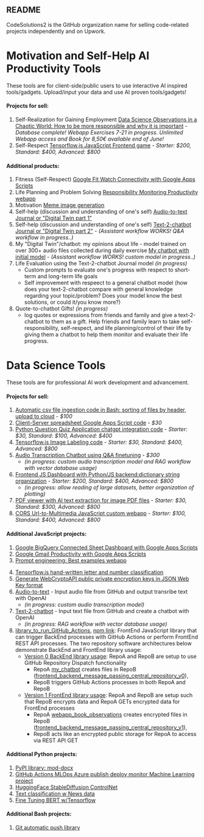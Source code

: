 ## README

CodeSolutions2 is the GitHub organization name for selling code-related projects independently and on Upwork.

# Motivation and Self-Help AI Productivity Tools
These tools are for client-side/public users to use interactive AI inspired tools/gadgets. Upload/input your data and use AI proven tools/gadgets!

#### Projects for sell:
1. Self-Realization for Gaining Employment [Data Science Observations in a Chaotic World: How to be more responsible and why it is important](https://github.com/CodeSolutions2/webapp_book_observations) - *Database complete! Webapp Exercises 7-21 in progress. Unlimited Webapp access and Book for 8,50€ available end of June!*
2. Self-Respect [Tensorflow.js JavaScript Frontend game](https://github.com/CodeSolutions2/on_the_way_to_selfrespect) - *Starter: $200, Standard: $400, Advanced: $800*
   
#### Additional products:
1. Fitness (Self-Respect) [Google Fit Watch Connectivity with Google Apps Scripts](https://medium.com/@j622amilah/google-apps-scripts-and-rest-api-from-a-data-scientist-programmer-perspective-d020d6ba1ff6)
2. Life Planning and Problem Solving [Responsibility Monitoring Productivity webapp](https://github.com/CodeSolutions2/responsibility_monitoring)
3. Motivation [Meme image generation](https://github.com/CodeSolutions2/meme_motivation_image)
4. Self-help (discussion and understanding of one's self) [Audio-to-text Journal or "Digital Twin part 1"](https://github.com/CodeSolutions2/audio_2_text_journal)
5. Self-help (discussion and understanding of one's self) [Text-2-chatbot Journal or "Digital Twin part 2"](https://github.com/CodeSolutions2/text_2_chatbot_journal) - *(Assistant workflow WORKS! Q&A workflow in progress..)*
6. My "Digital Twin"/chatbot: my opinions about life - model trained on over 300+ audio files collected during daily exercise [My chatbot with initial model](https://github.com/CodeSolutions2/my_chatbot) - *(Assistant workflow WORKS! custom model in progress..)*
7. Life Evaluation using the Text-2-chatbot Journal model *(in progress)*
      - Custom prompts to evaluate one's progress with respect to short-term and long-term life goals
      - Self improvement with respeect to a general chatbot model (how does your text-2-chatbot compare with general knowledge regarding your topic/problem? Does your model know the best solutions, or could it/you know more?)
8. Quote-to-chatbot Gifts! *(in progress)*
      - log quotes or expressions from friends and family and give a text-2-chatbot to them as a gift. Help friends and family learn to take self-responsibility, self-respect, and life planning/control of their life by giving them a chatbot to help them monitor and evaluate their life progress.


# Data Science Tools
These tools are for professional AI work development and advancement.

#### Projects for sell:
1. [Automatic csv file ingestion code in Bash: sorting of files by header, upload to cloud](https://github.com/CodeSolutions2/automatic_csv_file_ingestion) - *$100*
3. [Client-Server spreadsheet Google Apps Script code](https://github.com/CodeSolutions2/client_server_spreadsheet_webapp) - *$30*
4. [Python Question Quiz Application chatgpt integration code](https://github.com/CodeSolutions2/question_quiz_app) - *Starter: $30, Standard: $100, Advanced: $400*
5. [Tensorflow.js Image Labeling code](https://github.com/CodeSolutions2/test_4_webapps) - *Starter: $30, Standard: $400, Advanced: $800*
6. [Audio Transcription Chatbot using Q&A finetuning](https://github.com/CodeSolutions2/audio_2_chatbot_webapp) - *$300*
      - *(in progress: custom audio transcription model and RAG workflow with vector database usage)*
7. [Frontend JS Dashboard with Python/JS backend:dictionary string organization](https://github.com/CodeSolutions2/plotly_pyodide_dashboard) - *Starter: $200, Standard: $400, Advanced: $800*
      - *(in progress: allow reading of large datasets, better organization of plotting)*
8. [PDF viewer with AI text extraction for image PDF files](https://github.com/CodeSolutions2/pdf_to_text_webapp) - *Starter: $30, Standard: $300, Advanced: $800*
9. [CORS Url-to-Multimedia JavaScript custom webapp](https://github.com/CodeSolutions2/multi_media_fetch_webapp) - *Starter: $100, Standard: $400, Advanced: $800*
   

#### Additional JavaScript projects:
1. [Google BigQuery Connected Sheet Dashboard with Google Apps Scripts](https://github.com/j622amilah/Case_Studies/tree/main/3_case_study_Google_fiber)
2. [Google Gmail Productivity with Google Apps Scripts](https://medium.com/@j622amilah/write-automated-functions-to-perform-gmail-tasks-7f31ef7c9bc2)
3. [Prompt engineering: Best examples webapp](https://github.com/CodeSolutions2/prompt_engineering)
<!-- 4. [Google Programmable Search Engine and webscraping](https://script.google.com/macros/s/AKfycbwNxwGv4EjVxveO0KhYwjZpllZDN0zIAETXuOgvWpjF/dev) -->
4. [Tensorflow.js hand-written letter and number classification](https://github.com/CodeSolutions2/letter_number_writing)
5. [Generate WebCryptoAPI public private encryption keys in JSON Web Key format](https://github.com/CodeSolutions2/secure_encryption_of_data)
6. [Audio-to-text](https://github.com/CodeSolutions2/audio_2_text_webapp) - Input audio file from GitHub and output transribe text with OpenAI
      - *(in progress: custom audio transcription model)*
7. [Text-2-chatbot](https://github.com/CodeSolutions2/text_2_chatbot_webapp) - Input text file from GitHub and create a chatbot with OpenAI
      - *(in progress: RAG workflow with vector database usage)*
8. [library_to_run_GitHub_Actions](https://github.com/CodeSolutions2/library_to_run_GitHub_Actions), [npm link](https://www.npmjs.com/package/library_to_run_github_actions): FrontEnd JavaScript library that can trigger BackEnd processes with GitHub Actions or perform FrontEnd REST API processes. The two repository software architectures below demonstrate BackEnd and FrontEnd library usage:
      - [Version 0 BackEnd library usage](https://medium.com/towardsdev/a-way-to-run-github-actions-from-the-frontend-3e07fe3388f7): RepoA and RepoB are setup to use GitHub Repository Dispatch functionality
         - RepoA [my_chatbot](https://github.com/CodeSolutions2/my_chatbot) creates files in RepoB ([frontend_backend_message_passing_central_repository_v0](https://github.com/CodeSolutions2/frontend_backend_message_passing_central_repository_v0)),
         - RepoB triggers GitHub Actions processes in both RepoA and RepoB
      - [Version 1 FrontEnd library usage](https://medium.com/towardsdev/how-to-make-an-encrypted-crud-file-database-on-github-79c8ede13f13): RepoA and RepoB are setup such that RepoB encrypts data and RepoA GETs encrypted data for FrontEnd processes
         - RepoA [webapp_book_observations](https://github.com/CodeSolutions2/webapp_book_observations) creates encrypted files in RepoB ([frontend_backend_message_passing_central_repository_v1](https://github.com/CodeSolutions2/frontend_backend_message_passing_central_repository_v1)),
         - RepoB acts like an encrypted public storage for RepoA to access via REST API GET


#### Additional Python projects:
1. [PyPI library: mod-docx](https://github.com/CodeSolutions2/mod_docx)
2. [GitHub Actions MLOps Azure publish deploy monitor Machine Learning project](https://github.com/CodeSolutions2/github_actions)
3. [HuggingFace StableDiffusion ControlNet](https://www.kaggle.com/code/jamilahfoucher/huggingface-stablediffusion-contronet)
4. [Text classification w News data](https://www.kaggle.com/code/jamilahfoucher/text-classification-w-news-data)
5. [Fine Tuning BERT w/Tensorflow](https://www.kaggle.com/code/jamilahfoucher/fine-tuning-bert-w-tensorflow)
   

#### Additional Bash projects:
1. [Git automatic push library](https://github.com/CodeSolutions2/git_scripts)

